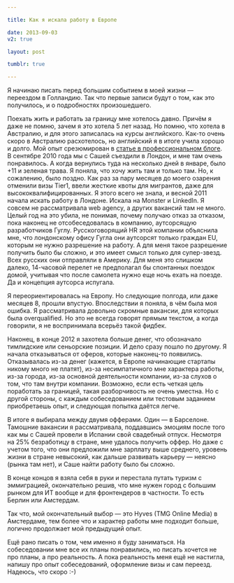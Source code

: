 ```yaml
---

title: Как я искала работу в Европе

date: 2013-09-03
v2: true

layout: post

tumblr: true

---
```

Я начинаю писать перед большим событием в моей жизни — переездом в Голландию. Так что первые записи будут о том, как это получилось, и о подробностях произошедшего.

<excerpt/>

Поехать жить и работать за границу мне хотелось давно. Причём я даже не помню, зачем я это хотела 5 лет назад. Но помню, что хотела в Австралию, и для этого записалась на курсы английского. Как-то очень скоро в Австралию расхотелось, но английский я в итоге учила хорошо и долго. Мой опыт срезюмирован в [статье в профессиональном блоге](/ru/issues/learn-english/).
В сентябре 2010 года мы с Сашей съездили в Лондон, и мне там очень понравилось. А когда вернулись туда на несколько дней в январе, было +11 и зеленая трава. Я поняла, что хочу жить там и только там. Но, к сожалению, было поздно. Как раз за пару месяцев до моего озарения отменили визы Tier1, ввели жесткие квоты для мигрантов, даже для высококвалифицированных.
Я этого всего не знала, и весной 2011 начала искать работу в Лондоне. Искала на Monster и LinkedIn. Я совсем не рассматривала web agency, а других вакансий там не много. Целый год на это убила, не понимая, почему получаю отказ за отказом, пока наконец не отсобеседовалась в компанию, аутсорсящую разработчиков Гуглу. Русскоговорящий HR этой компании объяснила мне, что лондонскому офису Гугла они аутсорсят только граждан EU, которым не нужно разрешение на работу. А для меня такое разрешение получить было бы сложно, и это имеет смысл только для супер-звезд. Всех русских они отправляли в Америку. Для меня это слишком далеко, 14-часовой перелет не предполагал бы спонтанных поездок домой, учитывая что после самолета нужно еще ночь ехать на поезде. Да и концепция аутсорса испугала.

Я переориентировалась на Европу. Но следующие полгода, или даже месяцев 8, прошли впустую. Впоследствии я поняла, в чём была моя ошибка. Я рассматривала довольно скромные вакансии, для которых была overqualified. Но это не всегда говорят прямым текстом, а когда говорили, я не воспринимала всерьёз такой фидбек.

Наконец, в конце 2012 я захотела больше денег, что обозначало тимлидские или сеньорские позиции. И дело сразу пошло по другому. Я начала отказываться от оферов, которые наконец-то появились. Отказывалась из-за денег (кажется, в Европе начинающие стартапы никому много не платят), из-за несимпатичного мне характера работы, из-за города, из-за основной деятельности компании, из-за слухов о том, что там внутри компании.
Возможно, если есть четкая цель поработать за границей, такая разборчивость не очень уместна. Но с другой стороны, с каждым собеседованием или тестовым заданием приобретаешь опыт, и следующая попытка даётся легче.

В итоге я выбирала между двумя офферами. Один — в Барселоне. Тамошние вакансии я рассматривала, поддавшись эмоциям после того как мы с Сашей провели в Испании свой свадебный отпуск. Несмотря на 25% безработицу в стране, мне удалось получить оффер. Но даже с учетом того, что они предложили мне зарплату выше среднего, уровень жизни в стране невысокий, как дальше развивать карьеру — неясно (рынка там нет), и Саше найти работу было бы сложно.

В конце концов я взяла себя в руки и перестала путать туризм с эммиграцией, окончательно решив, что мне нужен город с большим рынком для ИТ вообще и для фронтендеров в частности. То есть Берлин или Амстердам.

Так что, мой окончательный выбор — это Hyves (TMG Online Media) в Амстердаме, тем более что и характер работы мне подходит больше, логично продолжает мой предыдущий опыт.

Ещё рано писать о том, чем именно я буду заниматься. На собеседовании мне все их планы понравились, но писать хочется не про планы, а про реальность.
А пока реальность меня ещё не настигла, напишу про опыт собеседований, оформление визы и сам переезд. Надеюсь, что скоро :-)


